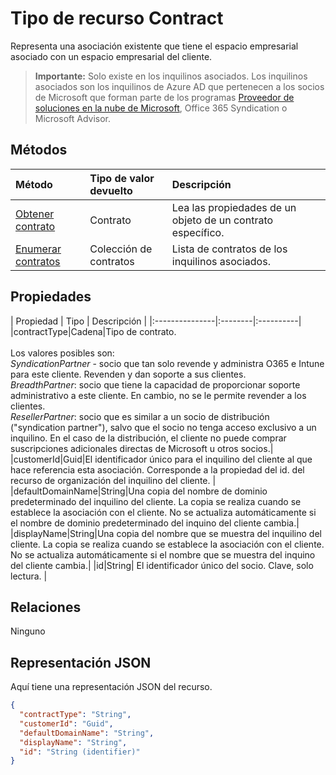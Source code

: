 # Tipo de recurso Contract
<a id="contract-resource-type" class="xliff"></a>
Representa una asociación existente que tiene el espacio empresarial asociado con un espacio empresarial del cliente.

> **Importante:** Solo existe en los inquilinos asociados. Los inquilinos asociados son los inquilinos de Azure AD que pertenecen a los socios de Microsoft que forman parte de los programas [Proveedor de soluciones en la nube de Microsoft](https://partnercenter.microsoft.com/en-us/partner/programs), Office 365 Syndication o Microsoft Advisor.

## Métodos
<a id="methods" class="xliff"></a>

| Método   | Tipo de valor devuelto | Descripción |
|:---------------|:--------|:----------|
|[Obtener contrato](../api/contract_get.md) | Contrato |Lea las propiedades de un objeto de un contrato específico. |
|[Enumerar contratos](../api/contract_list.md) | Colección de contratos | Lista de contratos de los inquilinos asociados. |

## Propiedades
<a id="properties" class="xliff"></a>
| Propiedad   | Tipo | Descripción |
|:---------------|:--------|:----------|
|contractType|Cadena|Tipo de contrato.<br><br>Los valores posibles son:<br> *SyndicationPartner* - socio que tan solo revende y administra O365 e Intune para este cliente. Revenden y dan soporte a sus clientes.<br> *BreadthPartner*: socio que tiene la capacidad de proporcionar soporte administrativo a este cliente. En cambio, no se le permite revender a los clientes.<br>*ResellerPartner*: socio que es similar a un socio de distribución ("syndication partner"), salvo que el socio no tenga acceso exclusivo a un inquilino. En el caso de la distribución, el cliente no puede comprar suscripciones adicionales directas de Microsoft u otros socios.|
|customerId|Guid|El identificador único para el inquilino del cliente al que hace referencia esta asociación. Corresponde a la propiedad del id. del recurso de organización del inquilino del cliente. |
|defaultDomainName|String|Una copia del nombre de dominio predeterminado del inquilino del cliente. La copia se realiza cuando se establece la asociación con el cliente. No se actualiza automáticamente si el nombre de dominio predeterminado del inquino del cliente cambia.|
|displayName|String|Una copia del nombre que se muestra del inquilino del cliente. La copia se realiza cuando se establece la asociación con el cliente. No se actualiza automáticamente si el nombre que se muestra del inquino del cliente cambia.|
|id|String| El identificador único del socio. Clave, solo lectura. |

## Relaciones
<a id="relationships" class="xliff"></a>
Ninguno


## Representación JSON
<a id="json-representation" class="xliff"></a>
Aquí tiene una representación JSON del recurso.

<!-- {
  "blockType": "resource",
  "optionalProperties": [

  ],
  "@odata.type": "microsoft.graph.Contract"
}-->

```json
{
  "contractType": "String",
  "customerId": "Guid",
  "defaultDomainName": "String",
  "displayName": "String",
  "id": "String (identifier)"
}

```

<!-- uuid: 8fcb5dbc-d5aa-4681-8e31-b001d5168d79
2015-10-25 14:57:30 UTC -->
<!-- {
  "type": "#page.annotation",
  "description": "Contract resource",
  "keywords": "",
  "section": "documentation",
  "tocPath": ""
}-->